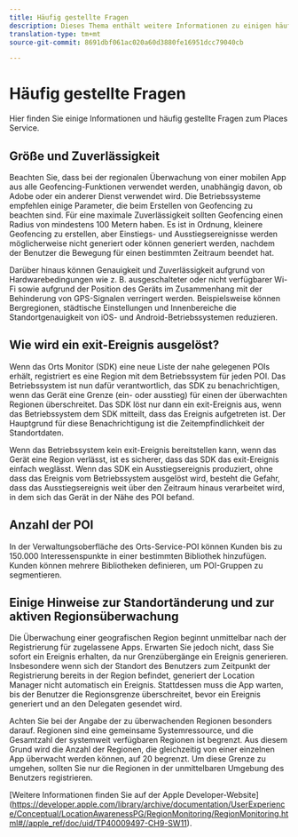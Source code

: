 ```yaml
---
title: Häufig gestellte Fragen
description: Dieses Thema enthält weitere Informationen zu einigen häufig gestellten Fragen.
translation-type: tm+mt
source-git-commit: 8691dbf061ac020a60d3880fe16951dcc79040cb

---
```



# Häufig gestellte Fragen

Hier finden Sie einige Informationen und häufig gestellte Fragen zum Places Service.

## Größe und Zuverlässigkeit

Beachten Sie, dass bei der regionalen Überwachung von einer mobilen App aus alle Geofencing-Funktionen verwendet werden, unabhängig davon, ob Adobe oder ein anderer Dienst verwendet wird. Die Betriebssysteme empfehlen einige Parameter, die beim Erstellen von Geofencing zu beachten sind. Für eine maximale Zuverlässigkeit sollten Geofencing einen Radius von mindestens 100 Metern haben. Es ist in Ordnung, kleinere Geofencing zu erstellen, aber Einstiegs- und Ausstiegsereignisse werden möglicherweise nicht generiert oder können generiert werden, nachdem der Benutzer die Bewegung für einen bestimmten Zeitraum beendet hat.

Darüber hinaus können Genauigkeit und Zuverlässigkeit aufgrund von Hardwarebedingungen wie z. B. ausgeschalteter oder nicht verfügbarer Wi-Fi sowie aufgrund der Position des Geräts im Zusammenhang mit der Behinderung von GPS-Signalen verringert werden. Beispielsweise können Bergregionen, städtische Einstellungen und Innenbereiche die Standortgenauigkeit von iOS- und Android-Betriebssystemen reduzieren.

## Wie wird ein exit-Ereignis ausgelöst?

Wenn das Orts Monitor (SDK) eine neue Liste der nahe gelegenen POIs erhält, registriert es eine Region mit dem Betriebssystem für jeden POI. Das Betriebssystem ist nun dafür verantwortlich, das SDK zu benachrichtigen, wenn das Gerät eine Grenze (ein- oder ausstieg) für einen der überwachten Regionen überschreitet. Das SDK löst nur dann ein exit-Ereignis aus, wenn das Betriebssystem dem SDK mitteilt, dass das Ereignis aufgetreten ist. Der Hauptgrund für diese Benachrichtigung ist die Zeitempfindlichkeit der Standortdaten.

Wenn das Betriebssystem kein exit-Ereignis bereitstellen kann, wenn das Gerät eine Region verlässt, ist es sicherer, dass das SDK das exit-Ereignis einfach weglässt. Wenn das SDK ein Ausstiegsereignis produziert, ohne dass das Ereignis vom Betriebssystem ausgelöst wird, besteht die Gefahr, dass das Ausstiegsereignis weit über den Zeitraum hinaus verarbeitet wird, in dem sich das Gerät in der Nähe des POI befand.

## Anzahl der POI

In der Verwaltungsoberfläche des Orts-Service-POI können Kunden bis zu 150.000 Interessenspunkte in einer bestimmten Bibliothek hinzufügen. Kunden können mehrere Bibliotheken definieren, um POI-Gruppen zu segmentieren.

## Einige Hinweise zur Standortänderung und zur aktiven Regionsüberwachung

Die Überwachung einer geografischen Region beginnt unmittelbar nach der Registrierung für zugelassene Apps. Erwarten Sie jedoch nicht, dass Sie sofort ein Ereignis erhalten, da nur Grenzübergänge ein Ereignis generieren. Insbesondere wenn sich der Standort des Benutzers zum Zeitpunkt der Registrierung bereits in der Region befindet, generiert der Location Manager nicht automatisch ein Ereignis. Stattdessen muss die App warten, bis der Benutzer die Regionsgrenze überschreitet, bevor ein Ereignis generiert und an den Delegaten gesendet wird.

Achten Sie bei der Angabe der zu überwachenden Regionen besonders darauf. Regionen sind eine gemeinsame Systemressource, und die Gesamtzahl der systemweit verfügbaren Regionen ist begrenzt. Aus diesem Grund wird die Anzahl der Regionen, die gleichzeitig von einer einzelnen App überwacht werden können, auf 20 begrenzt. Um diese Grenze zu umgehen, sollten Sie nur die Regionen in der unmittelbaren Umgebung des Benutzers registrieren.

[Weitere Informationen finden Sie auf der Apple Developer-Website] (https://developer.apple.com/library/archive/documentation/UserExperience/Conceptual/LocationAwarenessPG/RegionMonitoring/RegionMonitoring.html#//apple_ref/doc/uid/TP40009497-CH9-SW11).

